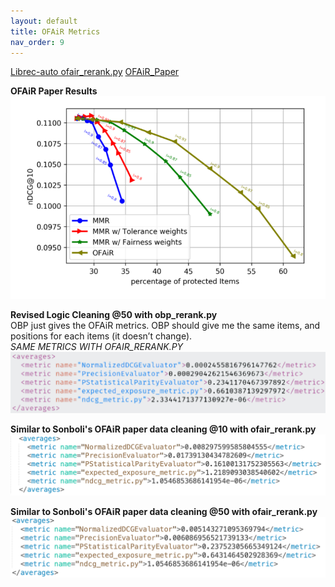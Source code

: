 ```yaml
---
layout: default
title: OFAiR Metrics
nav_order: 9
---
```

[Librec-auto ofair_rerank.py](https://github.com/that-recsys-lab/librec-auto/blob/master/librec_auto/core/cmd/rerank/ofair_rerank.py)
[OFAiR_Paper](content/papers/OFAIR_Paper.pdf)

**OFAiR Paper Results** <br />
![OFAiR Results](content/ofair/ofair_ndcg.png)

**Revised Logic Cleaning @50 with obp_rerank.py** <br />
OBP just gives the OFAiR metrics. OBP should give me the same items, and positions for each items (it doesn’t change). <br />
*SAME METRICS WITH OFAIR_RERANK.PY*
![NDCG@10 Results](content/ofair/results_50.png)

**Similar to Sonboli's OFAiR paper data cleaning @10 with ofair_rerank.py** <br />
![N@10 Results](content/ofair/n_10.png)

**Similar to Sonboli's OFAiR paper data cleaning @50 with ofair_rerank.py** <br />
![N@50 Results](content/ofair/n_50.png)
